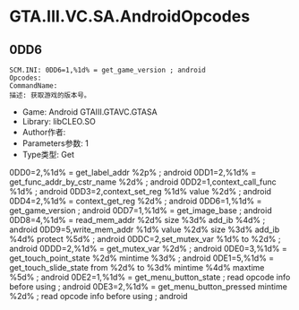 # GTA.III.VC.SA.AndroidOpcodes

## 0DD6
    SCM.INI: 0DD6=1,%1d% = get_game_version ; android
    Opcodes:
    CommandName:
    描述: 获取游戏的版本号。
* Game: Android GTAIII.GTAVC.GTASA
* Library: libCLEO.SO
* Author作者: 
* Parameters参数: 1
* Type类型: Get


0DD0=2,%1d% = get_label_addr %2p% ; android 
0DD1=2,%1d% = get_func_addr_by_cstr_name %2d% ; android 
0DD2=1,context_call_func %1d% ; android 
0DD3=2,context_set_reg %1d% value %2d% ; android 
0DD4=2,%1d% = context_get_reg %2d% ; android 
0DD6=1,%1d% = get_game_version ; android 
0DD7=1,%1d% = get_image_base ; android 
0DD8=4,%1d% = read_mem_addr %2d% size %3d% add_ib %4d% ; android 
0DD9=5,write_mem_addr %1d% value %2d% size %3d% add_ib %4d% protect %5d% ; android 
0DDC=2,set_mutex_var %1d% to %2d% ; android 
0DDD=2,%1d% = get_mutex_var %2d% ; android 
0DE0=3,%1d% = get_touch_point_state %2d% mintime %3d% ; android 
0DE1=5,%1d% = get_touch_slide_state from %2d% to %3d% mintime %4d% maxtime %5d% ; android 
0DE2=1,%1d% = get_menu_button_state ; read opcode info before using ; android 
0DE3=2,%1d% = get_menu_button_pressed mintime %2d% ; read opcode info before using ; android